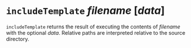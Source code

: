 # `includeTemplate` *filename* [*data*]

`includeTemplate` returns the result of executing the contents of *filename*
with the optional *data*. Relative paths are interpreted relative to the source
directory.
